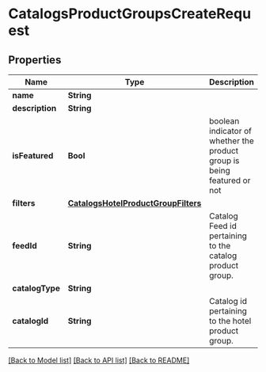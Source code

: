 # CatalogsProductGroupsCreateRequest

## Properties
Name | Type | Description | Notes
------------ | ------------- | ------------- | -------------
**name** | **String** |  | 
**description** | **String** |  | [optional] 
**isFeatured** | **Bool** | boolean indicator of whether the product group is being featured or not | [optional] [default to false]
**filters** | [**CatalogsHotelProductGroupFilters**](CatalogsHotelProductGroupFilters.md) |  | 
**feedId** | **String** | Catalog Feed id pertaining to the catalog product group. | 
**catalogType** | **String** |  | 
**catalogId** | **String** | Catalog id pertaining to the hotel product group. | 

[[Back to Model list]](../README.md#documentation-for-models) [[Back to API list]](../README.md#documentation-for-api-endpoints) [[Back to README]](../README.md)


